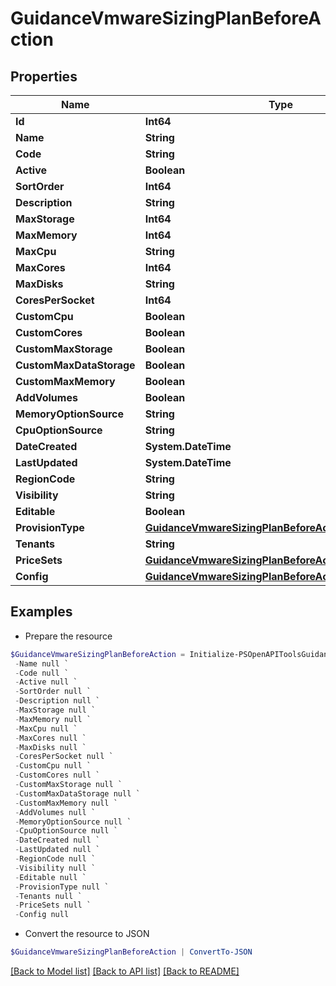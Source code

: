 # GuidanceVmwareSizingPlanBeforeAction
## Properties

Name | Type | Description | Notes
------------ | ------------- | ------------- | -------------
**Id** | **Int64** |  | [optional] 
**Name** | **String** |  | [optional] 
**Code** | **String** |  | [optional] 
**Active** | **Boolean** |  | [optional] 
**SortOrder** | **Int64** |  | [optional] 
**Description** | **String** |  | [optional] 
**MaxStorage** | **Int64** |  | [optional] 
**MaxMemory** | **Int64** |  | [optional] 
**MaxCpu** | **String** |  | [optional] 
**MaxCores** | **Int64** |  | [optional] 
**MaxDisks** | **String** |  | [optional] 
**CoresPerSocket** | **Int64** |  | [optional] 
**CustomCpu** | **Boolean** |  | [optional] 
**CustomCores** | **Boolean** |  | [optional] 
**CustomMaxStorage** | **Boolean** |  | [optional] 
**CustomMaxDataStorage** | **Boolean** |  | [optional] 
**CustomMaxMemory** | **Boolean** |  | [optional] 
**AddVolumes** | **Boolean** |  | [optional] 
**MemoryOptionSource** | **String** |  | [optional] 
**CpuOptionSource** | **String** |  | [optional] 
**DateCreated** | **System.DateTime** |  | [optional] 
**LastUpdated** | **System.DateTime** |  | [optional] 
**RegionCode** | **String** |  | [optional] 
**Visibility** | **String** |  | [optional] 
**Editable** | **Boolean** |  | [optional] 
**ProvisionType** | [**GuidanceVmwareSizingPlanBeforeActionProvisionType**](GuidanceVmwareSizingPlanBeforeActionProvisionType.md) |  | [optional] 
**Tenants** | **String** |  | [optional] 
**PriceSets** | [**GuidanceVmwareSizingPlanBeforeActionPriceSets[]**](GuidanceVmwareSizingPlanBeforeActionPriceSets.md) |  | [optional] 
**Config** | [**GuidanceVmwareSizingPlanBeforeActionConfig**](GuidanceVmwareSizingPlanBeforeActionConfig.md) |  | [optional] 

## Examples

- Prepare the resource
```powershell
$GuidanceVmwareSizingPlanBeforeAction = Initialize-PSOpenAPIToolsGuidanceVmwareSizingPlanBeforeAction  -Id null `
 -Name null `
 -Code null `
 -Active null `
 -SortOrder null `
 -Description null `
 -MaxStorage null `
 -MaxMemory null `
 -MaxCpu null `
 -MaxCores null `
 -MaxDisks null `
 -CoresPerSocket null `
 -CustomCpu null `
 -CustomCores null `
 -CustomMaxStorage null `
 -CustomMaxDataStorage null `
 -CustomMaxMemory null `
 -AddVolumes null `
 -MemoryOptionSource null `
 -CpuOptionSource null `
 -DateCreated null `
 -LastUpdated null `
 -RegionCode null `
 -Visibility null `
 -Editable null `
 -ProvisionType null `
 -Tenants null `
 -PriceSets null `
 -Config null
```

- Convert the resource to JSON
```powershell
$GuidanceVmwareSizingPlanBeforeAction | ConvertTo-JSON
```

[[Back to Model list]](../README.md#documentation-for-models) [[Back to API list]](../README.md#documentation-for-api-endpoints) [[Back to README]](../README.md)

